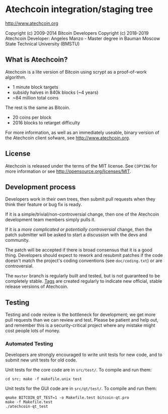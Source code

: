 Atechcoin integration/staging tree
================================

http://www.atechcoin.org

Copyright (c) 2009-2014 Bitcoin Developers
Copyright (c) 2018-2019 Atechcoin Developer: Angeles Manzo - Master degree in Bauman Moscow State Technical University (BMSTU)

What is Atechcoin?
----------------

Atechcoin is a lite version of Bitcoin using scrypt as a proof-of-work algorithm.
 - 1 minute block targets
 - subsidy halves in 840k blocks (~4 years)
 - ~84 million total coins

The rest is the same as Bitcoin.
 - 20 coins per block
 - 2016 blocks to retarget difficulty

For more information, as well as an immediately useable, binary version of
the Atechcoin client sofware, see http://www.atechcoin.org.

License
-------

Atechcoin is released under the terms of the MIT license. See `COPYING` for more
information or see http://opensource.org/licenses/MIT.

Development process
-------------------

Developers work in their own trees, then submit pull requests when they think
their feature or bug fix is ready.

If it is a simple/trivial/non-controversial change, then one of the Atechcoin
development team members simply pulls it.

If it is a *more complicated or potentially controversial* change, then the patch
submitter will be asked to start a discussion with the devs and community.

The patch will be accepted if there is broad consensus that it is a good thing.
Developers should expect to rework and resubmit patches if the code doesn't
match the project's coding conventions (see `doc/coding.txt`) or are
controversial.

The `master` branch is regularly built and tested, but is not guaranteed to be
completely stable. [Tags](https://github.com/atechcoin-project/atechcoin/tags) are created
regularly to indicate new official, stable release versions of Atechcoin.

Testing
-------

Testing and code review is the bottleneck for development; we get more pull
requests than we can review and test. Please be patient and help out, and
remember this is a security-critical project where any mistake might cost people
lots of money.

### Automated Testing

Developers are strongly encouraged to write unit tests for new code, and to
submit new unit tests for old code.

Unit tests for the core code are in `src/test/`. To compile and run them:

    cd src; make -f makefile.unix test

Unit tests for the GUI code are in `src/qt/test/`. To compile and run them:

    qmake BITCOIN_QT_TEST=1 -o Makefile.test bitcoin-qt.pro
    make -f Makefile.test
    ./atechcoin-qt_test

